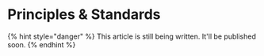 # Principles & Standards

{% hint style="danger" %}
This article is still being written. It'll be published soon.
{% endhint %}
